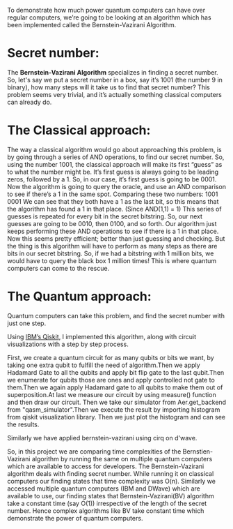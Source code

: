 To demonstrate how much power quantum computers can have over regular computers, we’re going to be looking at an algorithm which has been implemented called the Bernstein-Vazirani Algorithm.

# Secret number:

The <b> Bernstein-Vazirani Algorithm </b> specializes in finding a secret number.
So, let's say we put a secret number in a box, say it’s 1001 (the number 9 in binary), how many steps will it take us to find that secret number?
This problem seems very trivial, and it’s actually something classical computers can already do.

# The Classical approach:

The way a classical algorithm would go about approaching this problem, is by going through a series of AND operations, to find our secret number.
So, using the number 1001, the classical approach will make its first “guess” as to what the number might be. It’s first guess is always going to be leading zeros, followed by a 1.
So, in our case, it’s first guess is going to be 0001. Now the algorithm is going to query the oracle, and use an AND comparison to see if there’s a 1 in the same spot.
Comparing these two numbers:
1001
0001
We can see that they both have a 1 as the last bit, so this means that the algorithm has found a 1 in that place. (Since AND(1,1) = 1)
This series of guesses is repeated for every bit in the secret bitstring. So, our next guesses are going to be 0010, then 0100, and so forth. Our algorithm just keeps performing these AND operations to see if there is a 1 in that place.
Now this seems pretty efficient; better than just guessing and checking. But the thing is this algorithm will have to perform as many steps as there are bits in our secret bitstring. So, if we had a bitstring with 1 million bits, we would have to query the black box 1 million times!
This is where quantum computers can come to the rescue.

# The Quantum approach:

Quantum computers can take this problem, and find the secret number with just one step.

Using [IBM’s Qiskit](https://github.com/Qiskit), I implemented this algorithm, along with circuit visualizations with a step by step process.

First, we create a quantum circuit for as many qubits or bits we want, by taking one extra qubit to fulfill the need of algorithm.Then we apply Hadamard Gate to all the qubits and apply bit flip gate to the last qubit.Then we enumerate for qubits those are ones and apply controlled not gate to them.Then we again apply Hadamard gate to all qubits to make them out of superposition.At last we measure our circuit by using measure() function and then draw our circuit.
Then we take our simulator from Aer.get_backend from "qasm_simulator".Then we execute the result by importing histogram from qiskit visualization library.
Then we just plot the histogram and can see the results.

Similarly we have applied bernstein-vazirani using cirq on d'wave.


So, in this project we are comparing time complexities of the Bernstien-Vazirani algorithm by running the same on multiple quantum computers which are available to access for developers.
The Bernstein-Vazirani algorithm deals with finding secret number.
While running it on classical computers our finding states that time complexity was O(n).
Similarly we accessed multiple quantum computers (IBM and DWave) which are available to use, our finding states that Bernstein-Vazirani(BV) algorithm take a constant time (say O(1)) irrespective
of the length of the secret number. Hence complex algorithms like BV take constant time which demonstrate the power of quantum computers. 
